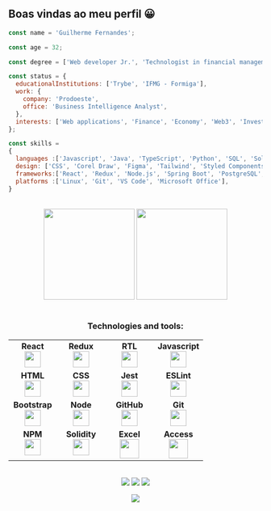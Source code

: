 ## Boas vindas ao meu perfil 😀

```js
const name = 'Guilherme Fernandes';

const age = 32;

const degree = ['Web developer Jr.', 'Technologist in financial management', 'Data Analyst'];

const status = { 
  educationalInstitutions: ['Trybe', 'IFMG - Formiga'],
  work: {
    company: 'Prodoeste',
    office: 'Business Intelligence Analyst',
  },
  interests: ['Web applications', 'Finance', 'Economy', 'Web3', 'Investments'],
};

const skills = 
{
  languages :['Javascript', 'Java', 'TypeScript', 'Python', 'SQL', 'Solidity', 'VBA Excel', 'Java'],
  design: ['CSS', 'Corel Draw', 'Figma', 'Tailwind', 'Styled Components', 'Bootstrap', 'Canva'],
  frameworks:['React', 'Redux', 'Node.js', 'Spring Boot', 'PostgreSQL', 'MySQL', 'Jest', 'RTL', 'Vitest', 'NextJs', 'Spring Boot'],
  platforms :['Linux', 'Git', 'VS Code', 'Microsoft Office'],
}

```

<br>

<!-- GITHUB STATUS -->
<div align="center">
  <img height="180em" src="https://github-readme-stats.vercel.app/api?username=GuiiFernandes&show_icons=true&theme=dark&include_all_commits=true&count_private=true"/>
  <img height="180em" src="https://github-readme-stats.vercel.app/api/top-langs/?username=GuiiFernandes&layout=compact&langs_count=10&theme=dark"/>

  <!-- TEMAS: dark, radical, merko, gruvbox, tokyonight, onedark, cobalt, synthwave, highcontrast, dracula -->
</div>

<br>

<h3 align="center">Technologies and tools:</h3>
<table align="center" width="240px">
  <tbody>
    <tr valign="top">
      <td width="80px" align="center">
        <span><strong>React</strong></span><br>
        <img height="32px" src="https://cdn.jsdelivr.net/gh/devicons/devicon/icons/react/react-original.svg">
      </td>
      <td width="80px" align="center">
        <span><strong>Redux</strong></span><br>
        <img height="32px" src="https://cdn.cdnlogo.com/logos/r/69/redux.svg">
      </td>
      <td width="80px" align="center">
        <span><strong>RTL</strong></span><br>
        <img height="32px" src="https://raw.githubusercontent.com/testing-library/react-testing-library/main/other/goat.png">
      </td>
      <td width="80px" align="center">
        <span><strong>Javascript</strong></span><br>
        <img height="32px" src="https://upload.vectorlogo.zone/logos/javascript/images/239ec8a4-163e-4792-83b6-3f6d96911757.svg">
      </td>
    </tr>
    <tr valign="top">
      <td width="80px" align="center">
        <span><strong>HTML</strong></span><br>
        <img height="32" src="https://cdn.jsdelivr.net/gh/devicons/devicon/icons/html5/html5-original.svg">
      </td>
      <td width="80px" align="center">
        <span><strong>CSS</strong></span><br>
        <img height="32px" src="https://cdn.jsdelivr.net/gh/devicons/devicon/icons/css3/css3-original.svg">
      </td>
      <td width="80px" align="center">
        <span><strong>Jest</strong></span><br>
        <img height="32px" src="https://www.vectorlogo.zone/logos/jestjsio/jestjsio-icon.svg">
      </td>
      <td width="80px" align="center">
        <span><strong>ESLint</strong></span><br>
        <img height="32px" src="https://www.vectorlogo.zone/logos/eslint/eslint-icon.svg">
      </td>
    </tr>
    <tr valign="top">
      <td width="80px" align="center">
        <span><strong>Bootstrap</strong></span><br>
        <img height="32px" src="https://upload.vectorlogo.zone/logos/getbootstrap/images/987f8f6c-263a-47b1-a85d-853cfca215d9.svg">
      </td>
      <td width="80px" align="center">
        <span><strong>Node</strong></span><br>
        <img height="32px" src="https://www.vectorlogo.zone/logos/nodejs/nodejs-icon.svg">
      </td>
      <td width="80px" align="center">
        <span><strong>GitHub</strong></span><br>
        <img height="32px" src="https://www.vectorlogo.zone/logos/github/github-tile.svg">
      </td>
      <td width="80px" align="center">
        <span><strong>Git</strong></span><br>
        <img height="32px" src="https://cdn.jsdelivr.net/gh/devicons/devicon/icons/git/git-plain.svg">
      </td>
    </tr>
    <tr valign="top">
      <td width="80px" align="center">
        <span><strong>NPM</strong></span><br>
        <img height="32px" src="https://cdn.cdnlogo.com/logos/n/45/npm.svg">
      </td>
      <td width="80px" align="center">
        <span><strong>Solidity</strong></span><br>
        <img height="32px" src="https://cdn.cdnlogo.com/logos/s/73/solidity.svg">
      </td>
      <td width="80px" align="center">
        <span><strong>Excel</strong></span><br>
        <img height="38px" src="https://cdn.cdnlogo.com/logos/m/53/microsoft-excel.svg">
      </td>
      <td width="80px" align="center">
        <span><strong>Access</strong></span><br>
        <img height="38px" src="https://cdn.cdnlogo.com/logos/m/4/microsoft-access.png">
      </td>
    </tr>
  </tbody>
</table>

<br>

<!-- REDES SOCIAIS -->
<div align="center">
  <a href="https://www.linkedin.com/in/guifernandesdev/" target="_blank"><img src="https://img.shields.io/badge/-LinkedIn-%230077B5?style=for-the-badge&logo=linkedin&logoColor=white" target="_blank"></a>  
  <a href="https://instagram.com/guifernandesjj" target="_blank"><img src="https://img.shields.io/badge/-Instagram-%23E4405F?style=for-the-badge&logo=instagram&logoColor=white" target="_blank"></a>
   <a href="mailto:guifjj92@gmail.com" target="_blank"><img src="https://img.shields.io/badge/Gmail-D14836?style=for-the-badge&logo=gmail&logoColor=white" style='height: auto' target="_blank"></a>  
  
  ![](https://visitor-badge.glitch.me/badge?page_id=GuiiFernandes)
</div>
